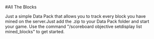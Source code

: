 #All The Blocks

Just a simple Data Pack that allows you to track every block you have mined on the server.Just add the .zip to your Data Pack folder and start your game. Use the command "/scoreboard objective setdisplay list mined_blocks" to get started.
